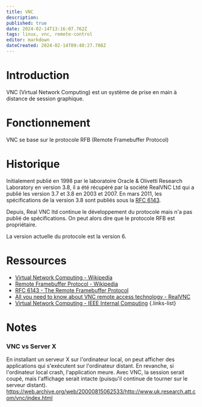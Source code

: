 ```yaml
---
title: VNC
description: 
published: true
date: 2024-02-14T13:16:07.762Z
tags: linux, vnc, remote-control
editor: markdown
dateCreated: 2024-02-14T09:40:27.708Z
---
```


# Introduction
VNC (Virtual Network Computing) est un système de prise en main à distance de session graphique.


# Fonctionnement
VNC se base sur le protocole RFB (Remote Framebuffer Protocol)

# Historique
Initialement publié en 1998 par le laboratoire Oracle & Olivetti Research Laboratory en version 3.8, il a été récupéré par la société RealVNC Ltd qui a publié les version 3.7 et 3.8 en 2003 et 2007. En mars 2011, les spécifications de la version 3.8 sont publiés sous la [RFC 6143](https://datatracker.ietf.org/doc/html/rfc6143).

Depuis, Real VNC ltd continue le développement du protocole mais n'a pas publié de spécifications. On peut alors dire que le protocole RFB est propriétaire.   

La version actuelle du protocole est la version 6.

# Ressources
- [Virtual Network Computing - Wikipedia](https://en.wikipedia.org/wiki/Virtual_Network_Computing)
- [Remote Framebuffer Protocol - Wikipedia](https://en.wikipedia.org/wiki/RFB_protocol)
- [RFC 6143 - The Remote Framebuffer Protocol](https://datatracker.ietf.org/doc/html/rfc6143)
- [All you need to know about VNC remote access technology - RealVNC](https://discover.realvnc.com/what-is-vnc-remote-access-technology)
- [Virtual Network Computing - IEEE Internal Computing](https://help.realvnc.com/hc/article_attachments/6864678826397/tr.98.1.pdf)
{.links-list}


# Notes
### VNC vs Server X
En installant un serveur X sur l'ordinateur local, on peut afficher des applications qui s'exécutent sur l'ordinateur distant. En revanche, si l'ordinateur local crash, l'application meure. Avec VNC, la session serait coupé, mais l'affichage serait intacte (puisqu'il continue de tourner sur le serveur distant).
https://web.archive.org/web/20000815062533/http://www.uk.research.att.com/vnc/index.html


